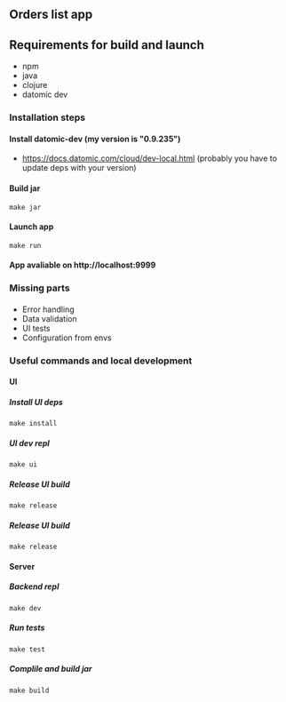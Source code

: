 ## Orders list app

## Requirements for build and launch
- npm
- java
- clojure
- datomic dev


### Installation steps
#### Install datomic-dev (my version is "0.9.235")
- https://docs.datomic.com/cloud/dev-local.html
(probably you have to update deps with your version)

#### Build jar
```
make jar
```

#### Launch app
```
make run
```

#### App avaliable on http://localhost:9999

### Missing parts
####
- Error handling
- Data validation
- UI tests
- Configuration from envs

### Useful commands and local development

#### UI
##### Install UI deps
```
make install
```

##### UI dev repl
```
make ui
```

##### Release UI build
```
make release
```

##### Release UI build
```
make release
```

#### Server
##### Backend repl
```
make dev 
```

##### Run tests
```
make test
```

##### Complile and build jar
```
make build
```
